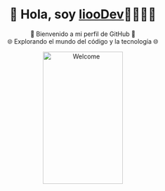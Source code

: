 <div align="center">
  <h1 align="center">🌟 Hola, soy <a href="">liooDev</a>👨🏻‍💻🌟</h1>
  <p align="center">
    🚀 Bienvenido a mi perfil de GitHub 🚀<br>
    🌐 Explorando el mundo del código y la tecnología 🌐
  </p>
  <img src="https://i.pinimg.com/originals/99/44/5c/99445c8cf5e947c1858eb7ab9ed08b6d.jpg" alt="Welcome" width="60%" height="300px" />
</div>



